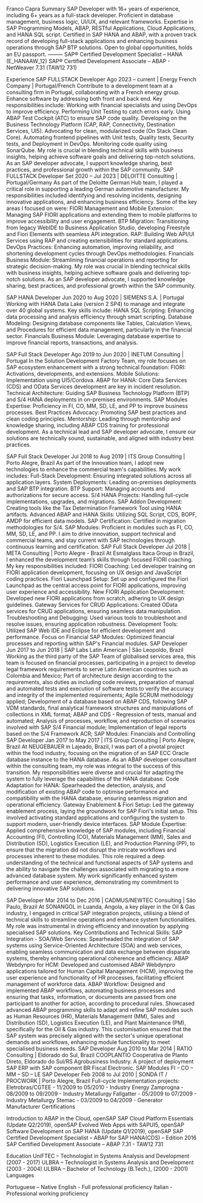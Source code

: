 Franco Capra
Summary
SAP Developer with 16+ years of experience, including 6+ years as a full-stack developer. Proficient in database management, business logic, UI/UX, and relevant frameworks. Expertise in SAP Programming Models, ABAP, RESTful Applications, Cloud Applications, and HANA SQL script. Certified in SAP HANA and ABAP, with a proven track record of developing full-stack applications and enhancing business operations through SAP BTP solutions. Open to global opportunities, holds an EU passport.
⸻
SAP® Certified Development Specialist – HANA (E_HANAAW_12)
SAP® Certified Development Associate – ABAP - NetWeaver 7.31 (TAW12 731)

Experience
SAP FULLSTACK Developer
Ago 2023 – current | Energy French Company | Portugal/French
Contribute to a development team at a consulting firm in Portugal, collaborating with a French energy group. Enhance software by addressing both front and back end. Key responsibilities include:
Working with financial specialists and using DevOps to improve efficiency.
Performing Unit Testing to catch errors early.
Using ABAP Test Cockpit (ATC) to ensure SAP code quality.
Developing on the Business Technology Platform (CAP, RAP, Connectivity, Destination Services, UI5).
Advocating for clean, modularized code (On Stack Clean Core).
Automating frontend pipelines with Unit tests, Quality tests, Security tests, and Deployment in DevOps.
Monitoring code quality using SonarQube.
My role is crucial in blending technical skills with business insights, helping achieve software goals and delivering top-notch solutions. As an SAP developer advocate, I support knowledge sharing, best practices, and professional growth within the SAP community.
SAP FULLSTACK Developer
Set 2020 – Jul 2023 | DELOITTE Consulting | Portugal/Germany
As part of the Deloitte German Hub team, I played a critical role in supporting a leading German automotive manufacturer. My responsibilities included identifying and resolving incidents, designing innovative applications, and enhancing business efficiency. Some of the key areas I focused on were:
FIORI Management and Mobile Extension: Managing SAP FIORI applications and extending them to mobile platforms to improve accessibility and user engagement.
BTP Migration: Transitioning from legacy WebIDE to Business Application Studio, developing Freestyle and Fiori Elements with seamless API integration.
RAP: Building Web API/UI Services using RAP and creating extensibilities for standard applications.
DevOps Practices: Enhancing automation, improving reliability, and shortening development cycles through DevOps methodologies.
Financials Business Module: Streamlining financial operations and reporting for strategic decision-making.
My role was crucial in blending technical skills with business insights, helping achieve software goals and delivering top-notch solutions. As an SAP developer advocate, I supported knowledge sharing, best practices, and professional growth within the SAP community.

SAP HANA Developer
Jun 2020 to Aug 2020 | SIEMENS S.A. | Portugal
Working with HANA Data Lake (version 2 SP4) to manage and integrate over 40 global systems. Key skills include:
HANA SQL Scripting: Enhancing data processing and analysis efficiency through smart scripting.
Database Modeling: Designing database components like Tables, Calculation Views, and Procedures for efficient data management, particularly in the financial sector.
Financials Business Module: Leveraging database expertise to improve financial reports, transactions, and analysis.

SAP Full Stack Developer
Ago 2019 to Jun 2020 | INETUM Consulting | Portugal
In the Solution Development Factory Team, my role focuses on SAP ecosystem enhancement with a strong technical foundation:
FIORI: Activations, developments, and extensions.
Mobile Solutions: Implementation using UI5/Cordova.
ABAP for HANA: Core Data Services (CDS) and OData Services development are key in incident resolution.
Technical Architecture: Guiding SAP Business Technology Platform (BTP) and S/4 HANA deployments in on-premises environments.
SAP Modules Expertise: Proficiency in FI, CO, MM, SD, LE, and PP to improve business processes.
Best Practices Advocacy: Promoting SAP best practices and clean coding principles.
Mentorship: Leading through mentorship and knowledge sharing, including ABAP CDS training for professional development.
As a technical lead and SAP developer advocate, I ensure our solutions are technically sound, sustainable, and aligned with industry best practices.

SAP Full Stack Developer
Jul 2018 to Aug 2019 | ITS Group Consulting | Porto Alegre, Brazil
As part of the Innovation team, I adopt new technologies to enhance the commercial team's capabilities. My work includes:
Full-Stack Development: Ensuring integrated solutions across all application layers.
System Deployments: Leading on-premises deployments and SAP BTP integration.
BTP Support: Managing accounts and authorizations for secure access.
S/4 HANA Projects: Handling full-cycle implementations, upgrades, and migrations.
SAP Addon Development: Creating tools like the Tax Determination Framework Tool using HANA artifacts.
Advanced ABAP and HANA Skills: Utilizing SQL Script, CDS, BOPF, AMDP for efficient data models.
SAP Certification: Certified in migration methodologies for S/4.
SAP Modules: Proficient in modules such as FI, CO, MM, SD, LE, and PP.
I aim to drive innovation, support technical and commercial teams, and stay current with SAP technologies through continuous learning and certification.
SAP Full Stack Developer
Jul 2018 | META Consulting | Porto Alegre - Brazil
At Esmalglass Itaca Group in Brazil, I enhanced the development team’s skills through focused FIORI coaching. My key responsibilities included:
FIORI Coaching: Led developer training on FIORI application development, focusing on UX design and JavaScript coding practices.
Fiori Launchpad Setup: Set up and configured the Fiori Launchpad as the central access point for FIORI applications, improving user experience and accessibility.
New FIORI Application Development: Developed new FIORI applications from scratch, adhering to UX design guidelines.
Gateway Services for CRUD Applications: Created OData services for CRUD applications, ensuring seamless data manipulation.
Troubleshooting and Debugging: Used various tools to troubleshoot and resolve issues, ensuring application robustness.
Development Tools: Utilized SAP Web IDE and Eclipse for efficient development and performance.
Focus on Financial SAP Modules: Optimized financial processes and reporting within SAP's Financial modules.
SAP Developer
Jun 2017 to Jun 2018 | SAP Labs Latin American | São Leopoldo, Brazil
Working as the third party of the SAP Team of globalised services area, this team is focused on financial processes, participating in a project to develop legal framework requirements to serve Latin American countries such as Colombia and Mexico;
Part of architecture design according to the requirements, also duties as including code reviews, preparation of manual and automated tests and execution of software tests to verify the accuracy and integrity of the implemented requirements;
Agile SCRUM methodology applied;
Development of a database based on ABAP CDS, following SAP VDM standards, final analytical framework structures and manipulations of collections in XML format;
ABAP and CDS - Regression of tests, manual and automated;
Analysis of processes, workflow, and reproduction of scenarios involved with SAP S/4 Financial module;
Implementation of legal reports based on the S/4 Framework ACR;
SAP Modules: Financials and Controlling
SAP Developer
Jan 2017 to May 2017 | ITS Group Consulting | Porto Alegre, Brazil
At NEUGEBAUER in Lajeado, Brazil, I was part of a pivotal project within the food industry, focusing on the migration of an SAP ECC Oracle database instance to the HANA database. As an ABAP developer consultant within the consulting team, my role was integral to the success of this transition. My responsibilities were diverse and crucial for adapting the system to fully leverage the capabilities of the HANA database.
Code Adaptation for HANA: Spearheaded the detection, analysis, and modification of existing ABAP code to optimise performance and compatibility with the HANA database, ensuring seamless migration and operational efficiency.
Gateway Enablement & Fiori Setup: Led the gateway enablement process, laying the groundwork for SAP Fiori's initial setup. This involved activating standard applications and configuring the system to support modern, user-friendly device interfaces.
SAP Module Expertise: Applied comprehensive knowledge of SAP modules, including Financial Accounting (FI), Controlling (CO), Materials Management (MM), Sales and Distribution (SD), Logistics Execution (LE), and Production Planning (PP), to ensure that the migration did not disrupt the intricate workflows and processes inherent to these modules.
This role required a deep understanding of the technical and functional aspects of SAP systems and the ability to navigate the challenges associated with migrating to a more advanced database system. My work significantly enhanced system performance and user experience, demonstrating my commitment to delivering innovative SAP solutions.

SAP Developer
Mar 2014 to Dec 2016 | CADMUS/NEWTEC Consulting | São Paulo, Brazil
At SONANGOL in Luanda, Angola, a key player in the Oil & Gas industry, I engaged in critical SAP integration projects, utilising a blend of technical skills to streamline operations and enhance system functionalities. My role was instrumental in driving efficiency and innovation by applying specialised SAP solutions.
Key Contributions and Technical Skills:
SAP Integration - SOA/Web Services: Spearheaded the integration of SAP systems using Service-Oriented Architecture (SOA) and web services, enabling seamless communication and data exchange between disparate systems, thereby enhancing operational coherence and efficiency.
ABAP Webdynpro for HCM: Developed and customised ABAP Webdynpro applications tailored for Human Capital Management (HCM), improving the user experience and functionality of HR processes, facilitating efficient management of workforce data.
ABAP Workflow: Designed and implemented ABAP workflows, automating business processes and ensuring that tasks, information, or documents are passed from one participant to another for action, according to procedural rules.
Showcased advanced ABAP programming skills to adapt and refine SAP modules such as Human Resources (HR), Materials Management (MM), Sales and Distribution (SD), Logistics Execution (LE), and Plant Maintenance (PM), specifically for the Oil & Gas industry. This customisation ensured that the SAP system was precisely aligned with the sector's unique operational demands and workflows, enhancing module functionality to meet specialised business needs.
SAP Developer
Aug 2010 to Mar 2014 | RATIO Consulting | Eldorado do Sul, Brazil
COOPLANTIO Cooperativa de Planto Direto, Eldorado do Sul/RS
Agrobusiness Industry.
A project of deployment SAP ERP with SAP component BR Fiscal Electronic.
SAP Modules FI – CO – MM – SD – LE
SAP Developer
Feb 2008 to Jul 2010 | SONDA IT / PROCWORK | Porto Alegre, Brazil
Full-cycle Implementation projects:
Eletrobras/CGTEE - 11/2009 to 05/2010 - Industry Energy
Zamprogna - 08/2009 to 09/2009 - Industry Metallurgy
Fallgatter - 05/2009 to 07/2009 - Industry Metallurgy
Stemac - 03/2009 to 04/2009 - Generator Manufacturer
Certifications

Introduction to ABAP in the Cloud, openSAP
SAP Cloud Platform Essentials (Update Q2/2019), openSAP
Evolved Web Apps with SAPUI5, openSAP
Software Development on SAP HANA (Update Q1/2019), openSAP
SAP Certified Development Specialist – ABAP for SAP HANA(CDS) – Edition 2016
SAP Certified Development Associate – ABAP 7.31 - TAW12 731

Education
UniFTEC – Technologist in Systems Analysis and Development (2007 - 2017)
ULBRA – Technologist in Systems Analysis and Development (2003 - 2004)
ULBRA – Bachelor of Technology (B.Tech.), (2000 - 2001)
Languages

Portuguese – Native
English - Full professional proficiency
Italian - Professional working proficiency
